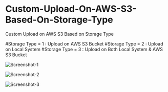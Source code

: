 # Custom-Upload-On-AWS-S3-Based-On-Storage-Type
Custom Upload on AWS S3 Based on Storage Type

#Storage Type = 1 : Upload on AWS S3 Bucket
#Storage Type = 2 : Upload on Local System
#Storage Type = 3 : Upload on Both Local System & AWS S3 Bucket

![Screenshot-1](https://user-images.githubusercontent.com/35772312/82662172-034bc900-9c4b-11ea-8779-e6d52e5199ce.png)

![Screenshot-2](https://user-images.githubusercontent.com/35772312/82662185-0777e680-9c4b-11ea-91e2-03b4ff9454c1.png)

![Screenshot-3](https://user-images.githubusercontent.com/35772312/82662189-09da4080-9c4b-11ea-93f5-ac02f4903dd7.png)
